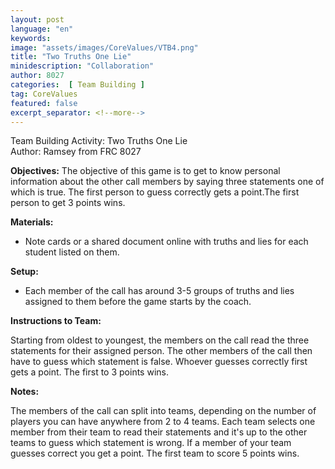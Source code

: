 ```yaml
---
layout: post
language: "en"
keywords:
image: "assets/images/CoreValues/VTB4.png"
title: "Two Truths One Lie"
minidescription: "Collaboration"
author: 8027
categories:  [ Team Building ]
tag: CoreValues
featured: false
excerpt_separator: <!--more-->
---
```


Team Building Activity: Two Truths One Lie<br>
Author: Ramsey from FRC 8027
<!--more-->

<b>Objectives:</b>
The objective of this game is to get to know personal information about the other call members by saying three statements one of which is true. The first person to guess correctly gets a point.The first person to get 3 points wins.

<b>Materials:</b>
- Note cards or a shared document online with truths and lies for each student listed on them.


<b>Setup:</b>
- Each member of the call has around 3-5 groups of truths and lies assigned to them before the game starts by the coach.


<b>Instructions to Team:</b>

Starting from oldest to youngest, the members on the call read the three statements for their assigned person. The other members of the call then have to guess which statement is false. Whoever guesses correctly first gets a point. The first to 3 points wins.

<b>Notes:</b>

The members of the call can split into teams, depending on the number of players you can have anywhere from 2 to 4 teams. Each team selects one member from their team to read their statements and it's up to the other teams to guess which statement is wrong. If a member of your team guesses correct you get a point. The first team to score 5 points wins.
